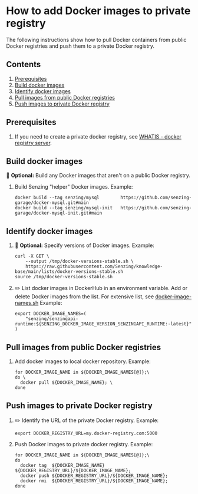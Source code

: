 # How to add Docker images to private registry

The following instructions show how to pull Docker containers
from public Docker registries
and push them to a private Docker registry.

## Contents

1. [Prerequisites](#prerequisites)
1. [Build docker images](#build-docker-images)
1. [Identify docker images](#identify-docker-images)
1. [Pull images from public Docker registries](#pull-images-from-public-docker-registries)
1. [Push images to private Docker registry](#pull-images-from-public-docker-registries)

## Prerequisites

1. If you need to create a private docker registry, see
       [WHATIS - docker registry server](https://github.com/senzing-garage/knowledge-base/blob/main/WHATIS/docker-registry-server.md).

## Build docker images

:thinking: **Optional:**
Build any Docker images that aren't on a public Docker registry.

1. Build Senzing "helper" Docker images.
   Example:

    ```console
    docker build --tag senzing/mysql        https://github.com/senzing-garage/docker-mysql.git#main
    docker build --tag senzing/mysql-init   https://github.com/senzing-garage/docker-mysql-init.git#main

    ```

## Identify docker images

1. :thinking: **Optional:**
   Specify versions of Docker images.
   Example:

    ```console
    curl -X GET \
        --output /tmp/docker-versions-stable.sh \
        https://raw.githubusercontent.com/Senzing/knowledge-base/main/lists/docker-versions-stable.sh
    source /tmp/docker-versions-stable.sh

    ```

1. :pencil2: List docker images in DockerHub in an environment variable.
   Add or delete Docker images from the list.
   For extensive list, see
   [docker-image-names.sh](../lists/docker-image-names.sh)
   Example:

    ```console
    export DOCKER_IMAGE_NAMES=(
        "senzing/senzingapi-runtime:${SENZING_DOCKER_IMAGE_VERSION_SENZINGAPI_RUNTIME:-latest}"
    )

    ```

## Pull images from public Docker registries

1. Add docker images to local docker repository.
   Example:

    ```console
    for DOCKER_IMAGE_NAME in ${DOCKER_IMAGE_NAMES[@]};\
    do \
      docker pull ${DOCKER_IMAGE_NAME}; \
    done

    ```

## Push images to private Docker registry

1. :pencil2: Identify the URL of the private Docker registry.
   Example:

    ```console
    export DOCKER_REGISTRY_URL=my.docker-registry.com:5000
    ```

1. Push Docker images to private docker registry.
   Example:

    ```console
    for DOCKER_IMAGE_NAME in ${DOCKER_IMAGE_NAMES[@]};\
    do
      docker tag  ${DOCKER_IMAGE_NAME} ${DOCKER_REGISTRY_URL}/${DOCKER_IMAGE_NAME};
      docker push ${DOCKER_REGISTRY_URL}/${DOCKER_IMAGE_NAME};
      docker rmi  ${DOCKER_REGISTRY_URL}/${DOCKER_IMAGE_NAME};
    done

    ```
